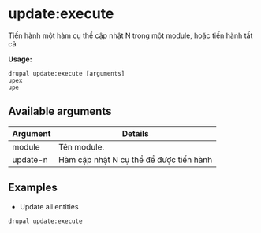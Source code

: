 # update:execute
Tiến hành một hàm cụ thể cập nhật N trong một module, hoặc tiến hành tất cả

**Usage:**
```
drupal update:execute [arguments]
upex
upe
```

## Available arguments
Argument | Details
---------|-------------
module | Tên module.
update-n | Hàm cập nhật N cụ thể để được tiến hành

## Examples
* Update all entities
```
drupal update:execute
```
